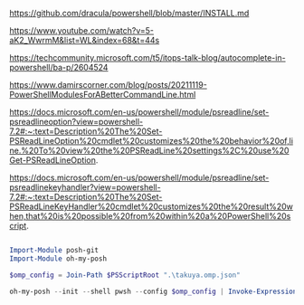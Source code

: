 
https://github.com/dracula/powershell/blob/master/INSTALL.md

https://www.youtube.com/watch?v=5-aK2_WwrmM&list=WL&index=68&t=44s

https://techcommunity.microsoft.com/t5/itops-talk-blog/autocomplete-in-powershell/ba-p/2604524


https://www.damirscorner.com/blog/posts/20211119-PowerShellModulesForABetterCommandLine.html



https://docs.microsoft.com/en-us/powershell/module/psreadline/set-psreadlineoption?view=powershell-7.2#:~:text=Description%20The%20Set-PSReadLineOption%20cmdlet%20customizes%20the%20behavior%20of,line.%20To%20view%20the%20PSReadLine%20settings%2C%20use%20Get-PSReadLineOption.


https://docs.microsoft.com/en-us/powershell/module/psreadline/set-psreadlinekeyhandler?view=powershell-7.2#:~:text=Description%20The%20Set-PSReadLineKeyHandler%20cmdlet%20customizes%20the%20result%20when,that%20is%20possible%20from%20within%20a%20PowerShell%20script.


```powershell

Import-Module posh-git
Import-Module oh-my-posh

$omp_config = Join-Path $PSScriptRoot ".\takuya.omp.json"

oh-my-posh --init --shell pwsh --config $omp_config | Invoke-Expression


```
